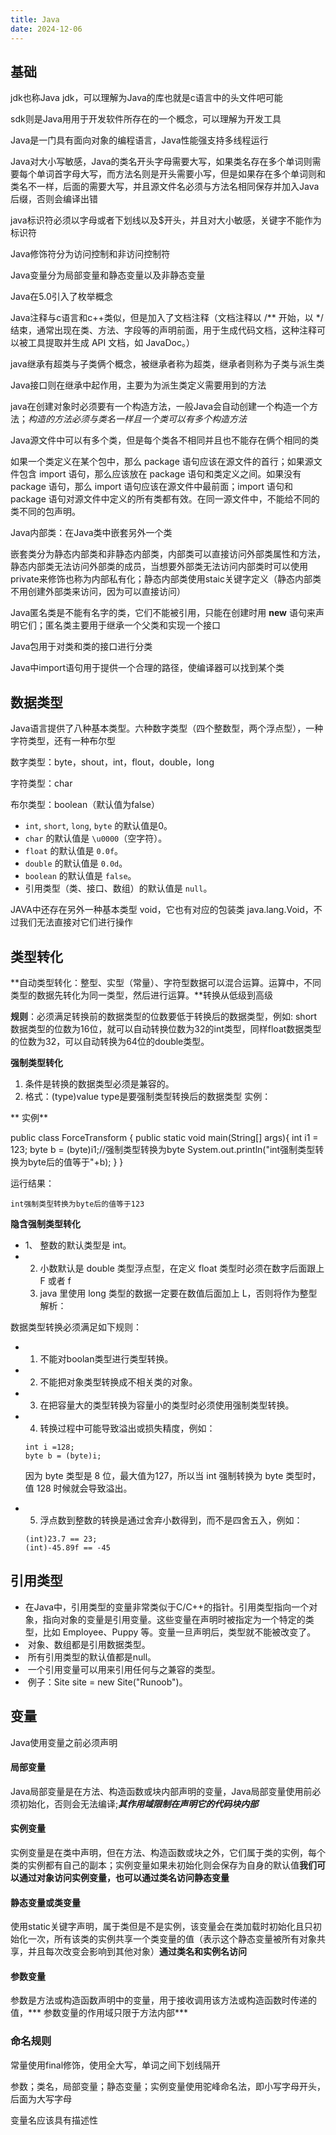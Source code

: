 ```yaml
---
title: Java
date: 2024-12-06
---
```


## 基础

jdk也称Java jdk，可以理解为Java的库也就是c语言中的头文件吧可能

sdk则是Java用用于开发软件所存在的一个概念，可以理解为开发工具

Java是一门具有面向对象的编程语言，Java性能强支持多线程运行

Java对大小写敏感，Java的类名开头字母需要大写，如果类名存在多个单词则需要每个单词首字母大写，而方法名则是开头需要小写，但是如果存在多个单词则和类名不一样，后面的需要大写，并且源文件名必须与方法名相同保存并加入Java后缀，否则会编译出错

java标识符必须以字母或者下划线以及$开头，并且对大小敏感，关键字不能作为标识符

Java修饰符分为访问控制和非访问控制符

Java变量分为局部变量和静态变量以及非静态变量

Java在5.0引入了枚举概念

Java注释与c语言和c++类似，但是加入了文档注释（文档注释以 /** 开始，以 */ 结束，通常出现在类、方法、字段等的声明前面，用于生成代码文档，这种注释可以被工具提取并生成 API 文档，如 JavaDoc。）

java继承有超类与子类俩个概念，被继承者称为超类，继承者则称为子类与派生类

Java接口则在继承中起作用，主要为为派生类定义需要用到的方法

java在创建对象时必须要有一个构造方法，一般Java会自动创建一个构造一个方法；*构造的方法必须与类名一样且一个类可以有多个构造方法*

Java源文件中可以有多个类，但是每个类各不相同并且也不能存在俩个相同的类

如果一个类定义在某个包中，那么 package 语句应该在源文件的首行；如果源文件包含 import 语句，那么应该放在 package 语句和类定义之间。如果没有 package 语句，那么 import 语句应该在源文件中最前面；import 语句和 package 语句对源文件中定义的所有类都有效。在同一源文件中，不能给不同的类不同的包声明。

Java内部类：在Java类中嵌套另外一个类

嵌套类分为静态内部类和非静态内部类，内部类可以直接访问外部类属性和方法，静态内部类无法访问外部类的成员，当想要外部类无法访问内部类时可以使用private来修饰也称为内部私有化；静态内部类使用staic关键字定义（静态内部类不用创建外部类来访问，因为可以直接访问）



Java匿名类是不能有名字的类，它们不能被引用，只能在创建时用 **new** 语句来声明它们；匿名类主要用于继承一个父类和实现一个接口

Java包用于对类和类的接口进行分类

Java中import语句用于提供一个合理的路径，使编译器可以找到某个类

## 数据类型

Java语言提供了八种基本类型。六种数字类型（四个整数型，两个浮点型），一种字符类型，还有一种布尔型

数字类型：byte，shout，int，flout，double，long

字符类型：char

布尔类型：boolean（默认值为false）

- `int`, `short`, `long`, `byte` 的默认值是0。
- `char` 的默认值是 `\u0000`（空字符）。
- `float` 的默认值是 `0.0f`。
- `double` 的默认值是 `0.0d`。
- `boolean` 的默认值是 `false`。
- 引用类型（类、接口、数组）的默认值是 `null`。

JAVA中还存在另外一种基本类型 void，它也有对应的包装类 java.lang.Void，不过我们无法直接对它们进行操作

## 类型转化

**自动类型转化：整型、实型（常量）、字符型数据可以混合运算。运算中，不同类型的数据先转化为同一类型，然后进行运算。**转换从低级到高级

**规则**：必须满足转换前的数据类型的位数要低于转换后的数据类型，例如: short数据类型的位数为16位，就可以自动转换位数为32的int类型，同样float数据类型的位数为32，可以自动转换为64位的double类型。



**强制类型转化**

1. 条件是转换的数据类型必须是兼容的。
2. 格式：(type)value  type是要强制类型转换后的数据类型   实例： 

** 实例**

public class ForceTransform {    public static void main(String[] args){        int i1 = 123;        byte b = (byte)i1;//强制类型转换为byte        System.out.println("int强制类型转换为byte后的值等于"+b);    } }

运行结果：

```
int强制类型转换为byte后的值等于123
```



**隐含强制类型转化**

- 1、 整数的默认类型是 int。
- 2. 小数默认是 double 类型浮点型，在定义 float 类型时必须在数字后面跟上 F 或者 f
  3. java 里使用 long 类型的数据一定要在数值后面加上 L，否则将作为整型解析：



数据类型转换必须满足如下规则：

- 1. 不能对boolan类型进行类型转换。

- 2. 不能把对象类型转换成不相关类的对象。

- 3. 在把容量大的类型转换为容量小的类型时必须使用强制类型转换。

- 4. 转换过程中可能导致溢出或损失精度，例如：

  ```
  int i =128;   
  byte b = (byte)i;
  ```

  因为 byte 类型是 8 位，最大值为127，所以当 int 强制转换为 byte 类型时，值 128 时候就会导致溢出。

- 5. 浮点数到整数的转换是通过舍弃小数得到，而不是四舍五入，例如：

  ```
  (int)23.7 == 23;        
  (int)-45.89f == -45
  ```

## 引用类型

- ​		在Java中，引用类型的变量非常类似于C/C++的指针。引用类型指向一个对象，指向对象的变量是引用变量。这些变量在声明时被指定为一个特定的类型，比如 Employee、Puppy 等。变量一旦声明后，类型就不能被改变了。
- ​		对象、数组都是引用数据类型。
- ​		所有引用类型的默认值都是null。
- ​		一个引用变量可以用来引用任何与之兼容的类型。
- ​		例子：Site site = new Site("Runoob")。



## 变量

Java使用变量之前必须声明

#### 局部变量

Java局部变量是在方法、构造函数或块内部声明的变量，Java局部变量使用前必须初始化，否则会无法编译;***其作用域限制在声明它的代码块内部***

#### 实例变量

实例变量是在类中声明，但在方法、构造函数或块之外，它们属于类的实例，每个类的实例都有自己的副本；实例变量如果未初始化则会保存为自身的默认值**我们可以通过对象访问实例变量，也可以通过类名访问静态变量**

#### 静态变量或类变量

使用static关键字声明，属于类但是不是实例，该变量会在类加载时初始化且只初始化一次，所有该类的实例共享一个类变量的值（表示这个静态变量被所有对象共享，并且每次改变会影响到其他对象）**通过类名和实例名访问**

#### 参数变量

参数是方法或构造函数声明中的变量，用于接收调用该方法或构造函数时传递的值，*** 参数变量的作用域只限于方法内部***

### 命名规则

常量使用final修饰，使用全大写，单词之间下划线隔开

参数；类名，局部变量；静态变量；实例变量使用驼峰命名法，即小写字母开头，后面为大写字母

变量名应该具有描述性
